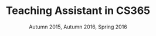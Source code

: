 ---
title: "Teaching Assistant in CS365"
collection: teaching
type: "Undergraduate course"
date: Autumn 2015, Autumn 2016, Spring 2016
venue: "University of Nevada, Reno"
location: "Reno, US"
---